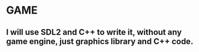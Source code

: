 # GAME
## I will use SDL2 and C++ to write it, without any game engine, just graphics library and C++ code.

